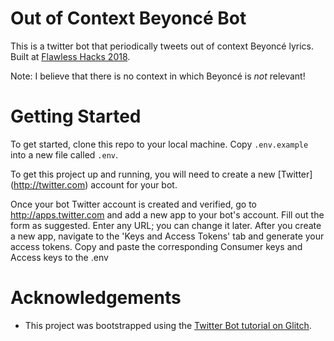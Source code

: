 # Out of Context Beyoncé Bot

This is a twitter bot that periodically tweets out of context Beyoncé lyrics.
Built at [Flawless Hacks 2018](http://flawlesshacks.com).

Note: I believe that there is no context in which Beyoncé is _not_ relevant!

# Getting Started
To get started, clone this repo to your local machine. Copy `.env.example` into a new file called `.env`.

To get this project up and running, you will need to create a new [Twitter] (http://twitter.com) account for your bot.

Once your bot Twitter account is created and verified, go to http://apps.twitter.com and add a new app to your bot's account. Fill out the form as suggested. Enter any URL; you can change it later.
After you create a new app, navigate to the 'Keys and Access Tokens' tab and generate your access tokens. Copy and paste the corresponding Consumer keys and Access keys to the .env



# Acknowledgements
* This project was bootstrapped using the [Twitter Bot tutorial on Glitch](https://glitch.com/~twitterbot).
